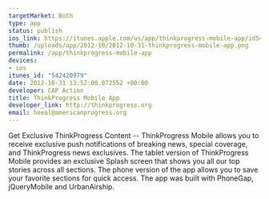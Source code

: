 ```yaml
--- 
targetMarket: Both
type: app
status: publish
ios_link: https://itunes.apple.com/us/app/thinkprogress-mobile-app/id542420979?mt=8
thumb: /uploads/app/2012-10/2012-10-31-thinkprogress-mobile-app.png
permalink: /app/thinkprogress-mobile-app
devices: 
- ios
itunes_id: "542420979"
date: 2012-10-31 13:52:00.072552 +00:00
developer: CAP Action
title: ThinkProgress Mobile App
developer_link: http://thinkprogress.org
email: hneal@americanprogress.org
---
```


Get Exclusive ThinkProgress Content -- ThinkProgress Mobile allows you to receive exclusive push notifications of breaking news, special coverage, and ThinkProgress news exclusives. The tablet version of ThinkProgress Mobile provides an exclusive Splash screen that shows you all our top stories across all sections.   The phone version of the app allows you to save your favorite sections for quick access.  The app was built with PhoneGap, jQueryMobile and UrbanAirship.

